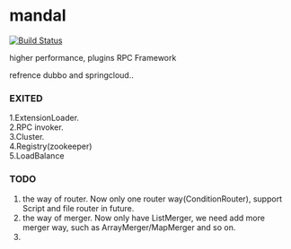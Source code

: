 # mandal
[![Build Status](https://travis-ci.org/bearDream/mandal.svg?branch=v0.0.1)](https://travis-ci.org/bearDream/mandal)  

higher performance, plugins RPC Framework

refrence dubbo and springcloud..

### EXITED
1.ExtensionLoader.  
2.RPC invoker.  
3.Cluster.  
4.Registry(zookeeper)  
5.LoadBalance

### TODO
1. the way of router. Now only one router way(ConditionRouter), support Script and file router in future.
2. the way of merger. Now only have ListMerger, we need add more merger way, such as ArrayMerger/MapMerger and so on.
3.
